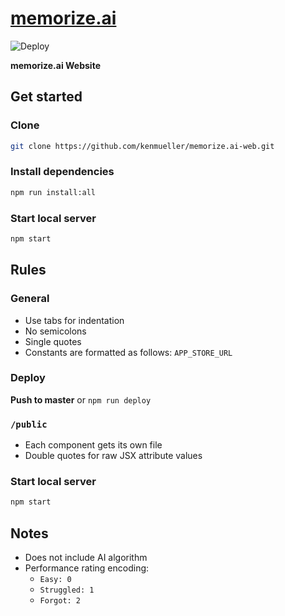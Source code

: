 # [memorize.ai](https://memorize.ai)

![Deploy](https://github.com/kenmueller/memorize.ai-web/workflows/Deploy/badge.svg)

**memorize.ai Website**

## Get started

### Clone

```bash
git clone https://github.com/kenmueller/memorize.ai-web.git
```

### Install dependencies

```bash
npm run install:all
```

### Start local server

```bash
npm start
```

## Rules

### General

- Use tabs for indentation
- No semicolons
- Single quotes
- Constants are formatted as follows: `APP_STORE_URL`

### Deploy

**Push to master** or `npm run deploy`

### `/public`

- Each component gets its own file
- Double quotes for raw JSX attribute values

### Start local server

```bash
npm start
```

## Notes

- Does not include AI algorithm
- Performance rating encoding:
    - `Easy: 0`
    - `Struggled: 1`
    - `Forgot: 2`
